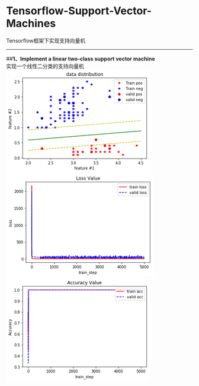 # Tensorflow-Support-Vector-Machines
Tensorflow框架下实现支持向量机 
****
##**1、Implement a linear two-class support vector machine**  
  实现一个线性二分类的支持向量机    
![linear svm ](https://github.com/anbo1024/Tensorflow-Support-Vector-Machines/blob/master/img/1.png)
![linear svm ](https://github.com/anbo1024/Tensorflow-Support-Vector-Machines/blob/master/img/2.png)  
![linear svm ](https://github.com/anbo1024/Tensorflow-Support-Vector-Machines/blob/master/img/3.png)  
